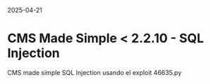 2025-04-21

# CMS Made Simple < 2.2.10 - SQL Injection
CMS made simple SQL Injection usando el exploit 46635.py


